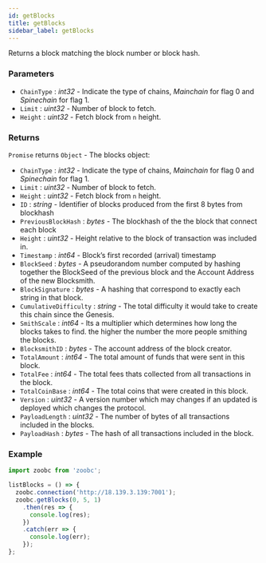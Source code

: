 ```yaml
---
id: getBlocks
title: getBlocks
sidebar_label: getBlocks
---
```


Returns a block matching the block number or block hash.

### Parameters

* `ChainType` : _int32_ - Indicate the type of chains, _Mainchain_ for flag 0 and _Spinechain_ for flag 1.
* `Limit` : _uint32_ - Number of block to fetch.
* `Height` : _uint32_ - Fetch block from `n` height.


### Returns

`Promise` returns `Object` - The blocks object:

  - `ChainType` : _int32_ - Indicate the type of chains, _Mainchain_ for flag 0 and _Spinechain_ for flag 1.
  - `Limit` : _uint32_ - Number of block to fetch.
  - `Height` : _uint32_ - Fetch block from `n` height.
  - `ID` : _string_ - Identifier of blocks produced from the first 8 bytes from blockhash  
  - `PreviousBlockHash` : _bytes_ - The blockhash of the  the block that connect each block
  - `Height` : _uint32_ - Height relative to the block of transaction was included in.
  - `Timestamp` : _int64_ - Block’s first recorded (arrival) timestamp
  - `BlockSeed` : _bytes_ - A pseudorandom number computed by hashing together the BlockSeed of the previous block and the Account Address of the new Blocksmith.
  - `BlockSignature` : _bytes_ - A hashing that correspond to exactly each string in that block.
  - `CumulativeDifficulty` : _string_ - The total difficulty it would take to create this chain since the Genesis.
  - `SmithScale` : _int64_ - Its a multiplier which determines how long the blocks takes to find. the higher the number the more people smithing the blocks.
  - `BlocksmithID` : _bytes_ - The account address of the block creator.
  - `TotalAmount` : _int64_ - The total amount of funds that were sent in this block.
  - `TotalFee` : _int64_ - The total fees thats collected from all transactions in the block.
  - `TotalCoinBase` : _int64_ - The total coins that were created in this block.
  - `Version` : _uint32_ - A version number which may changes if an updated is deployed which changes the protocol.
  - `PayloadLength` : _uint32_ - The number of bytes of all transactions included in the blocks.
  - `PayloadHash` : _bytes_ - The hash of all transactions included in the block.

### Example

```javascript
import zoobc from 'zoobc';

listBlocks = () => {
  zoobc.connection('http://18.139.3.139:7001');
  zoobc.getBlocks(0, 5, 1)
    .then(res => {
      console.log(res);
    })
    .catch(err => {
      console.log(err);
    });
};

